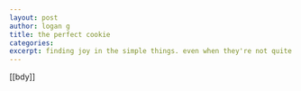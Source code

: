 ```yaml
---
layout: post
author: logan g
title: the perfect cookie
categories: 
excerpt: finding joy in the simple things. even when they're not quite what you expect.
---
```

[[bdy]]